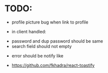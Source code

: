 # TODO:

- profile picture bug when link to profile

* in client handled:

- password and dup password should be same
- search field should not empty

* error should be notify like

- https://github.com/fkhadra/react-toastify
